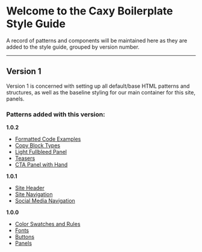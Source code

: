 # Welcome to the Caxy Boilerplate Style Guide

A record of patterns and components will be maintained here as they are
added to the style guide, grouped by version number.

---

## Version 1

Version 1 is concerned with setting up all default/base HTML patterns and structures, as well as the baseline styling for our main container for this site, panels.

### Patterns added with this version:

**1.0.2**

* [Formatted Code Examples](section-2.html#kssref-2-12)
* [Copy Block Types](section-2.html#kssref-2-3-2)
* [Light Fullbleed Panel](section-5.html#kssref-5-2-1-1)
* [Teasers](section-5.html#kssref-5-3)
* [CTA Panel with Hand](section-5.html#kssref-5-2-2-1)

**1.0.1**

* [Site Header](section-8.html#kssref-8-3)
* [Site Navigation](section-7.html#kssref-7-1)
* [Social Media Navigation](section-7.html#kssref-7-2)

**1.0.0**

* [Color Swatches and Rules](section-1.html#kssref-1-1)
* [Fonts](section-1.html#kssref-1-7)
* [Buttons](section-3.html#kssref-3-2-1)
* [Panels](section-5.html#kssref-5-2)